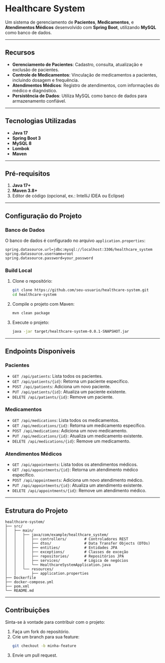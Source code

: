 
# Healthcare System

Um sistema de gerenciamento de **Pacientes**, **Medicamentos**, e **Atendimentos Médicos** desenvolvido com **Spring Boot**, utilizando **MySQL** como banco de dados.

---

## **Recursos**

- **Gerenciamento de Pacientes**: Cadastro, consulta, atualização e exclusão de pacientes.
- **Controle de Medicamentos**: Vinculação de medicamentos a pacientes, incluindo dosagem e frequência.
- **Atendimentos Médicos**: Registro de atendimentos, com informações do médico e diagnóstico.
- **Persistência de Dados**: Utiliza MySQL como banco de dados para armazenamento confiável.

---

## **Tecnologias Utilizadas**

- **Java 17**
- **Spring Boot 3**
- **MySQL 8**
- **Lombok**
- **Maven**

---

## **Pré-requisitos**

1. **Java 17+**
2. **Maven 3.8+**
3. Editor de código (opcional, ex.: IntelliJ IDEA ou Eclipse)

---

## **Configuração do Projeto**

### **Banco de Dados**
O banco de dados é configurado no arquivo `application.properties`:
```properties
spring.datasource.url=jdbc:mysql://localhost:3306/healthcare_system
spring.datasource.username=root
spring.datasource.password=your_password
```

### **Build Local**
1. Clone o repositório:
   ```bash
   git clone https://github.com/seu-usuario/healthcare-system.git
   cd healthcare-system
   ```

2. Compile o projeto com Maven:
   ```bash
   mvn clean package
   ```

3. Execute o projeto:
   ```bash
   java -jar target/healthcare-system-0.0.1-SNAPSHOT.jar
   ```
   
---

## **Endpoints Disponíveis**

### **Pacientes**
- `GET /api/patients`: Lista todos os pacientes.
- `GET /api/patients/{id}`: Retorna um paciente específico.
- `POST /api/patients`: Adiciona um novo paciente.
- `PUT /api/patients/{id}`: Atualiza um paciente existente.
- `DELETE /api/patients/{id}`: Remove um paciente.

### **Medicamentos**
- `GET /api/medications`: Lista todos os medicamentos.
- `GET /api/medications/{id}`: Retorna um medicamento específico.
- `POST /api/medications`: Adiciona um novo medicamento.
- `PUT /api/medications/{id}`: Atualiza um medicamento existente.
- `DELETE /api/medications/{id}`: Remove um medicamento.

### **Atendimentos Médicos**
- `GET /api/appointments`: Lista todos os atendimentos médicos.
- `GET /api/appointments/{id}`: Retorna um atendimento médico específico.
- `POST /api/appointments`: Adiciona um novo atendimento médico.
- `PUT /api/appointments/{id}`: Atualiza um atendimento existente.
- `DELETE /api/appointments/{id}`: Remove um atendimento médico.

---

## **Estrutura do Projeto**

```
healthcare-system/
├── src/
│   ├── main/
│   │   ├── java/com/example/healthcare_system/
│   │   │   ├── controllers/        # Controladores REST
│   │   │   ├── dtos/               # Data Transfer Objects (DTOs)
│   │   │   ├── entities/           # Entidades JPA
│   │   │   ├── exceptions/         # Classes de exceção
│   │   │   ├── repositories/       # Repositórios JPA
│   │   │   ├── services/           # Lógica de negócios
│   │   │   └── HealthcareSystemApplication.java
│   │   └── resources/
│   │       ├── application.properties
├── Dockerfile
├── docker-compose.yml
├── pom.xml
└── README.md
```

---

## **Contribuições**

Sinta-se à vontade para contribuir com o projeto:
1. Faça um fork do repositório.
2. Crie um branch para sua feature:
   ```bash
   git checkout -b minha-feature
   ```
3. Envie um pull request.